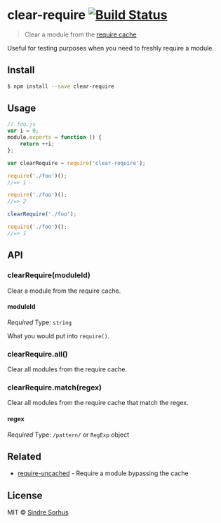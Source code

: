 # clear-require [![Build Status](https://travis-ci.org/sindresorhus/clear-require.svg?branch=master)](https://travis-ci.org/sindresorhus/clear-require)

> Clear a module from the [require cache](http://nodejs.org/api/modules.html#modules_caching)

Useful for testing purposes when you need to freshly require a module.


## Install

```sh
$ npm install --save clear-require
```


## Usage

```js
// foo.js
var i = 0;
module.exports = function () {
	return ++i;
};
```

```js
var clearRequire = require('clear-require');

require('./foo')();
//=> 1

require('./foo')();
//=> 2

clearRequire('./foo');

require('./foo')();
//=> 1
```


## API

### clearRequire(moduleId)

Clear a module from the require cache.

#### moduleId

*Required*
Type: `string`

What you would put into `require()`.

### clearRequire.all()

Clear all modules from the require cache.

### clearRequire.match(regex)

Clear all modules from the require cache that match the regex.

#### regex

*Required*
Type: `/pattern/` or `RegExp` object

## Related

- [require-uncached](https://github.com/sindresorhus/require-uncached) - Require a module bypassing the cache


## License

MIT © [Sindre Sorhus](http://sindresorhus.com)
